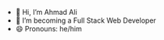 - 👋 Hi, I’m Ahmad Ali
- 👀 I’m becoming a Full Stack Web Developer
- 😄 Pronouns: he/him

<!---
AhmadAli-68/AhmadAli-68 is a ✨ special ✨ repository because its `README.md` (this file) appears on your GitHub profile.
You can click the Preview link to take a look at your changes.
--->
